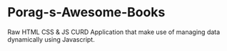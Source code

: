 # Porag-s-Awesome-Books
Raw HTML CSS &amp; JS CURD Application that make use of managing data dynamically using Javascript.
